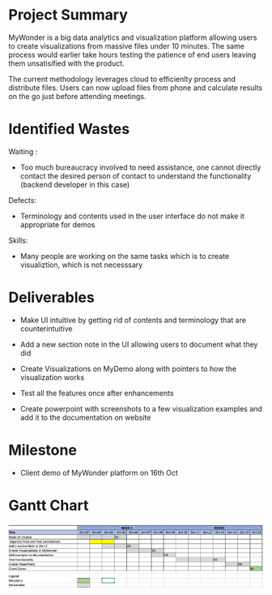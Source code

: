 
# Project Summary

MyWonder is a big data analytics and visualization platform allowing users to create visualizations from massive files under 10 minutes. The same process would earlier take hours testing the patience of end users leaving them unsatisified with the product.

The current methodology leverages cloud to efficienlty process and distribute files. Users can now upload files from phone and calculate results on the go just before attending meetings.

# Identified Wastes

Waiting : 
- Too much bureaucracy involved to need assistance, one cannot directly contact the desired person of contact to understand the functionality (backend developer in this case)

Defects:
- Terminology and contents used in the user interface do not make it appropriate for demos

Skills:

-  Many people are working on the same tasks which is to create visualiztion, which is not necesssary

# Deliverables

- Make UI intuitive by getting rid of contents and terminology that are counterintuitive

- Add a new section note in the UI allowing users to document what they did


- Create Visualizations on MyDemo along with pointers to how the visualization works

-  Test all the features once after enhancements

- Create powerpoint with screenshots to a few visualization examples and add it to the documentation on website


# Milestone

- Client demo of MyWonder platform on 16th Oct

# Gantt Chart

![Screenshot](Picture1.png)









